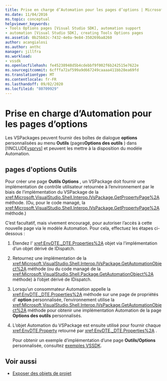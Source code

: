 ```yaml
---
title: Prise en charge d’Automation pour les pages d’options | Microsoft Docs
ms.date: 11/04/2016
ms.topic: conceptual
helpviewer_keywords:
- Tools Options pages [Visual Studio SDK], automation support
- automation [Visual Studio SDK], creating Tools Options pages
ms.assetid: 0b25b82c-7432-4e0a-9e84-350269ba8260
author: acangialosi
ms.author: anthc
manager: jillfra
ms.workload:
- vssdk
ms.openlocfilehash: fe45238948d5b4cdebbf9f002f6b242515e7622e
ms.sourcegitcommit: 6cfffa72af599a9d667249caaaa411bb28ea69fd
ms.translationtype: MT
ms.contentlocale: fr-FR
ms.lasthandoff: 09/02/2020
ms.locfileid: "80709929"
---
```

# <a name="automation-support-for-options-pages"></a>Prise en charge d’Automation pour les pages d’options
Les VSPackages peuvent fournir des boîtes de dialogue **options** personnalisées au menu **Outils** (pages**Options des outils** ) dans [!INCLUDE[vsprvs](../../code-quality/includes/vsprvs_md.md)] et peuvent les mettre à la disposition du modèle Automation.

## <a name="tools-options-pages"></a>pages d'options Outils
 Pour créer une page **Outils Options** , un VSPackage doit fournir une implémentation de contrôle utilisateur retournée à l’environnement par le biais de l’implémentation du VSPackage de la <xref:Microsoft.VisualStudio.Shell.Interop.IVsPackage.GetPropertyPage%2A> méthode. (Ou, pour le code managé, la <xref:Microsoft.VisualStudio.Shell.Interop.IVsPackage.GetPropertyPage%2A> méthode.)

 C’est facultatif, mais vivement encouragé, pour autoriser l’accès à cette nouvelle page via le modèle Automation. Pour cela, effectuez les étapes ci-dessous :

1. Étendez l' <xref:EnvDTE._DTE.Properties%2A> objet via l’implémentation d’un objet dérivé de IDispatch.

2. Retournez une implémentation de la <xref:Microsoft.VisualStudio.Shell.Interop.IVsPackage.GetAutomationObject%2A> méthode (ou du code managé de la <xref:Microsoft.VisualStudio.Shell.Package.GetAutomationObject%2A> méthode) à l’objet dérivé de IDispatch.

3. Lorsqu’un consommateur Automation appelle la <xref:EnvDTE._DTE.Properties%2A> méthode sur une page de propriétés d' **option** personnalisée, l’environnement utilise la <xref:Microsoft.VisualStudio.Shell.Interop.IVsPackage.GetAutomationObject%2A> méthode pour obtenir une implémentation Automation de la page **Options des outils** personnalisés.

4. L’objet Automation du VSPackage est ensuite utilisé pour fournir chaque <xref:EnvDTE.Property> retourné par <xref:EnvDTE._DTE.Properties%2A> .

   Pour obtenir un exemple d’implémentation d’une page **Outils/Options** personnalisée, consultez [exemples VSSDK](https://github.com/Microsoft/VSSDK-Extensibility-Samples).

## <a name="see-also"></a>Voir aussi
- [Exposer des objets de projet](../../extensibility/internals/exposing-project-objects.md)
